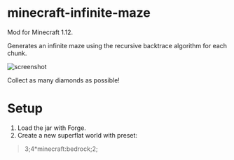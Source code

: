 # minecraft-infinite-maze
Mod for Minecraft 1.12.

Generates an infinite maze using the recursive backtrace algorithm for each chunk.

![screenshot](https://user-images.githubusercontent.com/15332957/31570504-fea111de-b049-11e7-9367-fc110c727289.png)

Collect as many diamonds as possible!

# Setup
1) Load the jar with Forge.
2) Create a new superflat world with preset:
> 3;4*minecraft:bedrock;2;
